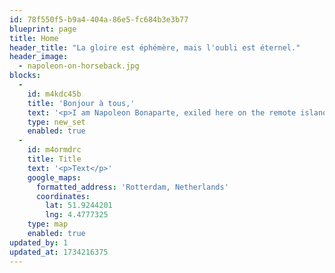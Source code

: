 ```yaml
---
id: 78f550f5-b9a4-404a-86e5-fc684b3e3b77
blueprint: page
title: Home
header_title: "La gloire est éphémère, mais l'oubli est éternel."
header_image:
  - napoleon-on-horseback.jpg
blocks:
  -
    id: m4kdc45b
    title: 'Bonjour à tous,'
    text: '<p>I am Napoleon Bonaparte, exiled here on the remote island of Saint Helena. Once, I commanded vast armies, reshaped nations, and navigated the turbulent waters of European politics. Today, however, I find myself in the serene isolation of this distant land, where the ocean whispers tales of glory and defeat.&lt;/p&gt;&lt;p&gt;As I pen my thoughts for you, dear readers, I invite you into my world—a realm of ambition, strategy, and, yes, introspection. Here, I shall share my reflections on leadership, the nature of power, and the lessons learned from both triumphs and trials.&lt;/p&gt;&lt;p&gt;Join me as I explore the intricate tapestry of history, the weight of legacy, and the fleeting nature of fame. Whether you seek inspiration, knowledge, or simply the musings of a man who once stood at the pinnacle of power, I welcome you to my journey.</p><p>À bientôt,<br>Napoleon</p>'
    type: new_set
    enabled: true
  -
    id: m4ormdrc
    title: Title
    text: '<p>Text</p>'
    google_maps:
      formatted_address: 'Rotterdam, Netherlands'
      coordinates:
        lat: 51.9244201
        lng: 4.4777325
    type: map
    enabled: true
updated_by: 1
updated_at: 1734216375
---
```

